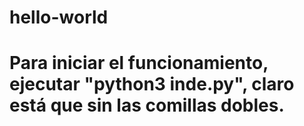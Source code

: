 # hello-world

# Para iniciar el funcionamiento, ejecutar "python3 inde.py", claro está que sin las comillas dobles.
